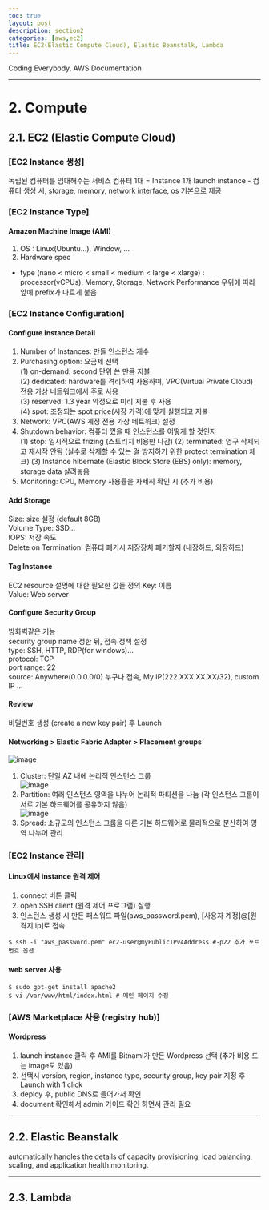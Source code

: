 ```yaml
---
toc: true
layout: post
description: section2
categories: [aws,ec2]
title: EC2(Elastic Compute Cloud), Elastic Beanstalk, Lambda
---
```


Coding Everybody, AWS Documentation

---

# 2. Compute

## 2.1. EC2 (Elastic Compute Cloud)  

### [EC2 Instance 생성]  
 독립된 컴퓨터를 임대해주는 서비스
 컴퓨터 1대 = Instance 1개
 launch instance - 컴퓨터 생성 시, storage, memory, network interface, os 기본으로 제공

### [EC2 Instance Type]  

#### Amazon Machine Image (AMI)  
1) OS : Linux(Ubuntu...), Window, ...
2) Hardware spec
- type (nano < micro < small < medium < large < xlarge) : processor(vCPUs), Memory, Storage, Network Performance 우위에 따라 앞에 prefix가 다르게 붙음

### [EC2 Instance Configuration]  

#### Configure Instance Detail  
1) Number of Instances: 만들 인스턴스 개수  
2) Purchasing option: 요금제 선택  
 (1) on-demand: second 단위 쓴 만큼 지불  
 (2) dedicated: hardware를 격리하여 사용하며, VPC(Virtual Private Cloud) 전용 가상 네트워크에서 주로 사용  
 (3) reserved: 1.3 year 약정으로 미리 지불 후 사용  
 (4) spot: 조정되는 spot price(시장 가격)에 맞게 실행되고 지불  
3) Network: VPC(AWS 계정 전용 가상 네트워크) 설정  
4) Shutdown behavior: 컴퓨터 껐을 때 인스턴스를 어떻게 할 것인지  
 (1) stop: 일시적으로 frizing (스토리지 비용만 나감)
 (2) terminated: 영구 삭제되고 재시작 안됨 (실수로 삭제할 수 있는 걸 방지하기 위한 protect termination 체크)
 (3) Instance hibernate (Elastic Block Store (EBS) only): memory, storage data 살려놓음
5) Monitoring: CPU, Memory 사용률을 자세히 확인 시 (추가 비용)    

#### Add Storage   
Size: size 설정 (default 8GB)  
Volume Type: SSD...  
IOPS: 저장 속도  
Delete on Termination: 컴퓨터 폐기시 저장장치 폐기할지 (내장하드, 외장하드)  

#### Tag Instance  
EC2 resource 설명에 대한 필요한 값들 정의
Key: 이름  
Value: Web server  

#### Configure Security Group  
방화벽같은 기능  
security group name 정한 뒤, 접속 정책 설정  
type: SSH, HTTP, RDP(for windows)...  
protocol: TCP  
port range: 22  
source: Anywhere(0.0.0.0/0) 누구나 접속, My IP(222.XXX.XX.XX/32), custom IP ...  

#### Review  
비밀번호 생성 (create a new key pair) 후 Launch  



#### Networking > Elastic Fabric Adapter > Placement groups
  
![image](https://user-images.githubusercontent.com/83441376/141393807-ea41ad29-03e7-4e83-bcd9-549c193a4183.png)  
1) Cluster: 단일 AZ 내에 논리적 인스턴스 그룹  
![image](https://user-images.githubusercontent.com/83441376/141393813-d43a09c0-abfb-4869-9233-a80f682dfaeb.png)  
2) Partition: 여러 인스턴스 영역을 나누어 논리적 파티션을 나눔 (각 인스턴스 그룹이 서로 기본 하드웨어를 공유하지 않음)  
![image](https://user-images.githubusercontent.com/83441376/141393778-54c49f6d-6a49-4780-b019-0b4b6ce1040b.png)  
3) Spread: 소규모의 인스턴스 그룹을 다른 기본 하드웨어로 물리적으로 분산하여 영역 나누어 관리  


### [EC2 Instance 관리]  

#### Linux에서 instance 원격 제어  
1) connect 버튼 클릭  
2) open SSH client (원격 제어 프로그램) 실행  
3) 인스턴스 생성 시 만든 패스워드 파일(aws_password.pem), [사용자 계정]@[원격지 ip]로 접속  
```
$ ssh -i "aws_password.pem" ec2-user@myPublicIPv4Address #-p22 추가 포트번호 옵션
```

#### web server 사용  
```
$ sudo gpt-get install apache2
$ vi /var/www/html/index.html # 메인 페이지 수정
```

### [AWS Marketplace 사용 (registry hub)]

#### Wordpress
1) launch instance 클릭 후 AMI를 Bitnami가 만든 Wordpress 선택 (추가 비용 드는 image도 있음)  
2) 선택시 version, region, instance type, security group, key pair 지정 후 Launch with 1 click  
3) deploy 후, public DNS로 들어가서 확인
4) document 확인해서 admin 가이드 확인 하면서 관리 필요   
  




---

## 2.2. Elastic Beanstalk
automatically handles the details of capacity provisioning, load balancing, scaling, and application health monitoring.  




---

## 2.3. Lambda





 
 
 
 
